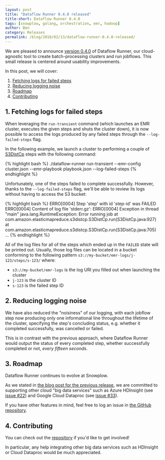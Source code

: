```yaml
---
layout: post
title: "Dataflow Runner 0.4.0 released"
title-short: Dataflow Runner 0.4.0
tags: [snowplow, golang, orchestration, emr, hadoop]
author: Ben
category: Releases
permalink: /blog/2018/02/13/dataflow-runner-0.4.0-released/
---
```


We are pleased to announce [version 0.4.0][release-040] of Dataflow Runner, our cloud-agnostic tool
to create batch-processing clusters and run jobflows. This small release is centered around usability improvements.

In this post, we will cover:

1. [Fetching logs for failed steps](#logs)
2. [Reducing logging noise](#noise)
3. [Roadmap](#roadmap)
4. [Contributing](#contributing)

<!--more-->

<h2 id="locks">1. Fetching logs for failed steps</h2>

When leveraging the `run-transient` command (which launches an EMR cluster, executes the
given steps and shuts the cluster down), it is now possible to access the logs produced by any
failed steps through the `--log-failed-steps` flag.

In the following example, we launch a cluster to performing a couple of [S3DistCp][s3-dist-cp] steps with the following command:

{% highlight bash %}
./dataflow-runner run-transient --emr-config cluster.json --emr-playbook playbook.json --log-failed-steps
{% endhighlight %}

Unfortunately, one of the steps failed to complete successfully. However, thanks to the `--log-failed-steps` flag, we'll be
able to review its logs without having to access the S3 bucket:

{% highlight bash %}
ERRO[0004] Step 'step' with id 'step-id' was FAILED
ERRO[0004] Content of log file 'stderr.gz':
ERRO[0004] Exception in thread "main" java.lang.RuntimeException: Error running job
    at com.amazon.elasticmapreduce.s3distcp.S3DistCp.run(S3DistCp.java:927)
    at com.amazon.elasticmapreduce.s3distcp.S3DistCp.run(S3DistCp.java:705)
    ...
{% endhighlight %}

All of the log files for all of the steps which ended up in the `FAILED` state will be printed out.
Usually, those log files can be located in a bucket conforming to the following pattern
`s3://my-bucket/emr-logs/j-123/steps/s-123/` where:

* `s3://my-bucket/emr-logs` is the log URI you filled out when launching the cluster
* `j-123` is the cluster ID
* `s-123` is the failed step ID

<h2 id="tags">2. Reducing logging noise</h2>

We have also reduced the "noisiness" of our logging, with each jobflow step now producing only one
informational line throughout the lifetime of the cluster, specifying the step's concluding status, e.g.
whether it completed successfully, was cancelled or failed.

This is in contrast with the previous approach, where Dataflow Runner would output the status of every completed step,
whether successfully completed or not, *every fifteen seconds*.

<h2 id="roadmap">3. Roadmap</h2>

Dataflow Runner continues to evolve at Snowplow.

As we stated in [the blog post for the previous release][release-030-post], we are committed to supporting other cloud "big data services" such as Azure HDInsight (see [issue #22][issue-22]) and Google Cloud Dataproc (see [issue #33][issue-33]).

If you have other features in mind, feel free to log an issue in [the GitHub repository][df-runner-issues].

<h2 id="contributing">4. Contributing</h2>

You can check out the [repository][df-runner-repo] if you'd like to get involved!

In particular, any help integrating other big data services such as HDInsight or Cloud Dataproc would be much appreciated.

[release-040]: https://github.com/snowplow/dataflow-runner/releases/tag/0.4.0
[release-030-post]: /blog/2017/05/30/dataflow-runner-0.3.0-released#roadmap

[df-runner-repo]: https://github.com/snowplow/dataflow-runner/
[df-runner-issues]: https://github.com/snowplow/dataflow-runner/issues/
[issue-22]: https://github.com/snowplow/dataflow-runner/issues/22
[issue-33]: https://github.com/snowplow/dataflow-runner/issues/15

[s3-dist-cp]: https://docs.aws.amazon.com/emr/latest/ReleaseGuide/UsingEMR_s3distcp.html
